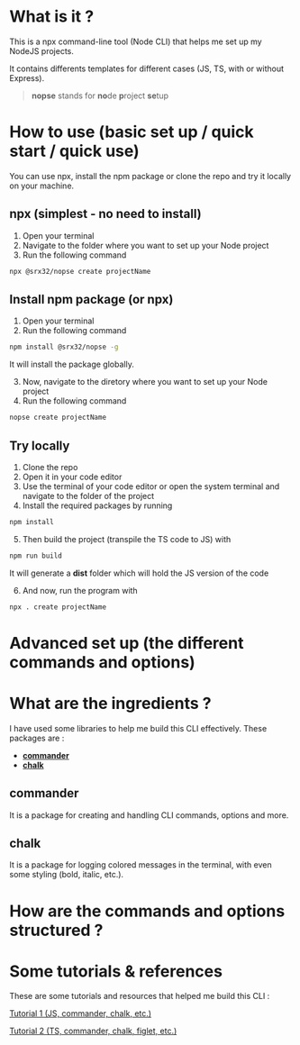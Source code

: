 # What is it ?

This is a npx command-line tool (Node CLI) that helps me set up my NodeJS projects.

It contains differents templates for different cases (JS, TS, with or without Express).

> **nopse** stands for **no**de **p**roject **se**tup

<!-- I used TS to build it for the strict typing -->

# How to use (basic set up / quick start / quick use)

You can use npx, install the npm package or clone the repo and try it locally on your machine.

## npx (simplest - no need to install)

1. Open your terminal
2. Navigate to the folder where you want to set up your Node project
3. Run the following command

```sh
npx @srx32/nopse create projectName
```

## Install npm package (or npx)

1. Open your terminal
2. Run the following command

```sh
npm install @srx32/nopse -g
```

It will install the package globally.

3. Now, navigate to the diretory where you want to set up your Node project
4. Run the following command

```sh
nopse create projectName
```

## Try locally

1. Clone the repo
2. Open it in your code editor
3. Use the terminal of your code editor or open the system terminal and navigate to the folder of the project
4. Install the required packages by running

```sh
npm install
```

5. Then build the project (transpile the TS code to JS) with

```sh
npm run build
```

It will generate a **dist** folder which will hold the JS version of the code

6. And now, run the program with

```sh
npx . create projectName
```

# Advanced set up (the different commands and options)

# What are the ingredients ?

I have used some libraries to help me build this CLI effectively. These packages are :

- [**commander**](https://www.npmjs.com/package/commander)
- [**chalk**](https://www.npmjs.com/package/chalk)

## commander

It is a package for creating and handling CLI commands, options and more.

## chalk

It is a package for logging colored messages in the terminal, with even some styling (bold, italic, etc.).

# How are the commands and options structured ?

# Some tutorials & references

These are some tutorials and resources that helped me build this CLI :

[Tutorial 1 (JS, commander, chalk, etc.)](https://blog.logrocket.com/creating-a-cli-tool-with-node-js/)

[Tutorial 2 (TS, commander, chalk, figlet, etc.)](https://blog.logrocket.com/building-typescript-cli-node-js-commander/)
